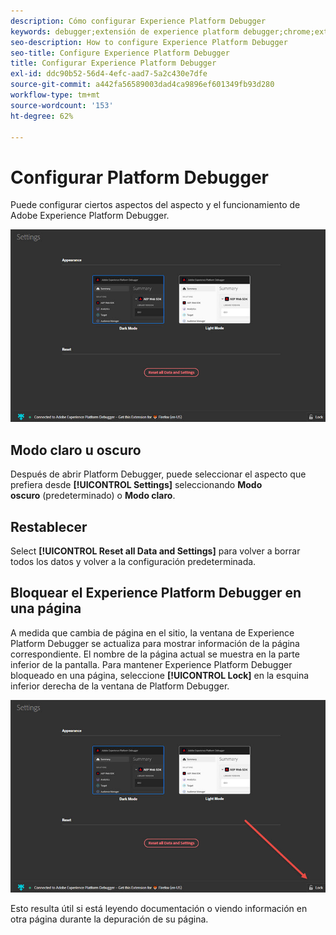 ```yaml
---
description: Cómo configurar Experience Platform Debugger
keywords: debugger;extensión de experience platform debugger;chrome;extensión;configurar
seo-description: How to configure Experience Platform Debugger
seo-title: Configure Experience Platform Debugger
title: Configurar Experience Platform Debugger
exl-id: ddc90b52-56d4-4efc-aad7-5a2c430e7dfe
source-git-commit: a442fa56589003dad4ca9896ef601349fb93d280
workflow-type: tm+mt
source-wordcount: '153'
ht-degree: 62%

---
```


# Configurar Platform Debugger

Puede configurar ciertos aspectos del aspecto y el funcionamiento de Adobe Experience Platform Debugger.

![](assets/settings.jpg)

## Modo claro u oscuro

Después de abrir Platform Debugger, puede seleccionar el aspecto que prefiera desde **[!UICONTROL Settings]** seleccionando **Modo oscuro** (predeterminado) o **Modo claro**.

## Restablecer

Select **[!UICONTROL Reset all Data and Settings]** para volver a borrar todos los datos y volver a la configuración predeterminada.

## Bloquear el Experience Platform Debugger en una página

A medida que cambia de página en el sitio, la ventana de Experience Platform Debugger se actualiza para mostrar información de la página correspondiente. El nombre de la página actual se muestra en la parte inferior de la pantalla. Para mantener Experience Platform Debugger bloqueado en una página, seleccione **[!UICONTROL Lock]** en la esquina inferior derecha de la ventana de Platform Debugger.

![](assets/lock.jpg)

Esto resulta útil si está leyendo documentación o viendo información en otra página durante la depuración de su página.
